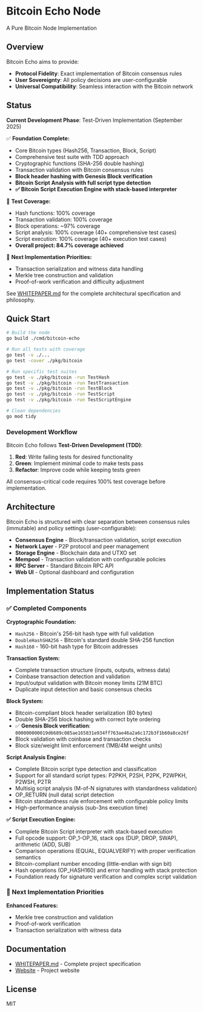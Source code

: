 # Bitcoin Echo Node

A Pure Bitcoin Node Implementation

## Overview

Bitcoin Echo aims to provide:
- **Protocol Fidelity**: Exact implementation of Bitcoin consensus rules
- **User Sovereignty**: All policy decisions are user-configurable
- **Universal Compatibility**: Seamless interaction with the Bitcoin network

## Status

**Current Development Phase**: Test-Driven Implementation (September 2025)

✅ **Foundation Complete:**
- Core Bitcoin types (Hash256, Transaction, Block, Script)
- Comprehensive test suite with TDD approach
- Cryptographic functions (SHA-256 double hashing)
- Transaction validation with Bitcoin consensus rules
- **Block header hashing with Genesis Block verification**
- **Bitcoin Script Analysis with full script type detection**
- **✅ Bitcoin Script Execution Engine with stack-based interpreter**

🧪 **Test Coverage:**
- Hash functions: 100% coverage
- Transaction validation: 100% coverage
- Block operations: ~97% coverage
- Script analysis: 100% coverage (40+ comprehensive test cases)
- Script execution: 100% coverage (40+ execution test cases)
- **Overall project: 84.7% coverage achieved**

🚧 **Next Implementation Priorities:**
- Transaction serialization and witness data handling
- Merkle tree construction and validation
- Proof-of-work verification and difficulty adjustment

See [WHITEPAPER.md](./WHITEPAPER.md) for the complete architectural specification and philosophy.

## Quick Start

```bash
# Build the node
go build ./cmd/bitcoin-echo

# Run all tests with coverage
go test -v ./...
go test -cover ./pkg/bitcoin

# Run specific test suites
go test -v ./pkg/bitcoin -run TestHash
go test -v ./pkg/bitcoin -run TestTransaction
go test -v ./pkg/bitcoin -run TestBlock
go test -v ./pkg/bitcoin -run TestScript
go test -v ./pkg/bitcoin -run TestScriptEngine

# Clean dependencies
go mod tidy
```

### Development Workflow

Bitcoin Echo follows **Test-Driven Development (TDD)**:

1. **Red**: Write failing tests for desired functionality
2. **Green**: Implement minimal code to make tests pass
3. **Refactor**: Improve code while keeping tests green

All consensus-critical code requires 100% test coverage before implementation.

## Architecture

Bitcoin Echo is structured with clear separation between consensus rules (immutable) and policy settings (user-configurable):

- **Consensus Engine** - Block/transaction validation, script execution
- **Network Layer** - P2P protocol and peer management
- **Storage Engine** - Blockchain data and UTXO set
- **Mempool** - Transaction validation with configurable policies
- **RPC Server** - Standard Bitcoin RPC API
- **Web UI** - Optional dashboard and configuration

## Implementation Status

### ✅ Completed Components

**Cryptographic Foundation:**
- `Hash256` - Bitcoin's 256-bit hash type with full validation
- `DoubleHashSHA256` - Bitcoin's standard double SHA-256 function
- `Hash160` - 160-bit hash type for Bitcoin addresses

**Transaction System:**
- Complete transaction structure (inputs, outputs, witness data)
- Coinbase transaction detection and validation
- Input/output validation with Bitcoin money limits (21M BTC)
- Duplicate input detection and basic consensus checks

**Block System:**
- Bitcoin-compliant block header serialization (80 bytes)
- Double SHA-256 block hashing with correct byte ordering
- ✅ **Genesis Block verification**: `000000000019d6689c085ae165831e934ff763ae46a2a6c172b3f1b60a8ce26f`
- Block validation with coinbase and transaction checks
- Block size/weight limit enforcement (1MB/4M weight units)

**Script Analysis Engine:**
- Complete Bitcoin script type detection and classification
- Support for all standard script types: P2PKH, P2SH, P2PK, P2WPKH, P2WSH, P2TR
- Multisig script analysis (M-of-N signatures with standardness validation)
- OP_RETURN (null data) script detection
- Bitcoin standardness rule enforcement with configurable policy limits
- High-performance analysis (sub-3ns execution time)

**✅ Script Execution Engine:**
- Complete Bitcoin Script interpreter with stack-based execution
- Full opcode support: OP_1-OP_16, stack ops (DUP, DROP, SWAP), arithmetic (ADD, SUB)
- Comparison operations (EQUAL, EQUALVERIFY) with proper verification semantics
- Bitcoin-compliant number encoding (little-endian with sign bit)
- Hash operations (OP_HASH160) and error handling with stack protection
- Foundation ready for signature verification and complex script validation

### 🚧 Next Implementation Priorities

**Enhanced Features:**
- Merkle tree construction and validation
- Proof-of-work verification
- Transaction serialization with witness data

## Documentation

- [WHITEPAPER.md](./WHITEPAPER.md) - Complete project specification
- [Website](https://bitcoinecho.org) - Project website

## License

MIT